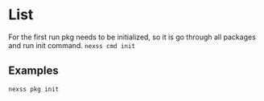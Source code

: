 # List

For the first run pkg needs to be initialized, so it is go through all packages and run init command. `nexss cmd init`

## Examples

```sh
nexss pkg init
```
